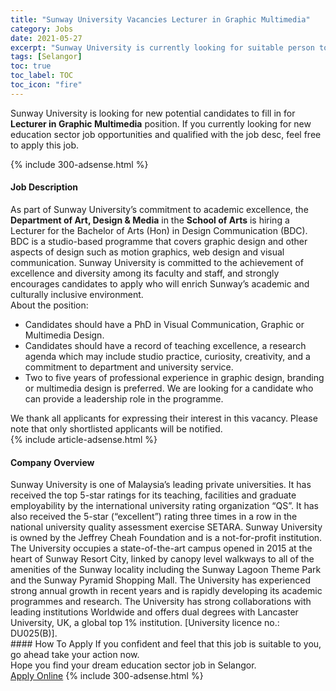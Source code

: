 ```yaml
---
title: "Sunway University Vacancies Lecturer in Graphic Multimedia" 
category: Jobs 
date: 2021-05-27 
excerpt: "Sunway University is currently looking for suitable person to fill in the Lecturer in Graphic Multimedia which positioned at Selangor" 
tags: [Selangor] 
toc: true 
toc_label: TOC 
toc_icon: "fire" 
--- 
```


<p>Sunway University is looking for new potential candidates to fill in for <b>Lecturer in Graphic Multimedia</b> position. If you currently looking for new education sector job opportunities and qualified with the job desc, feel free to apply this job.
</p>{% include 300-adsense.html %} 
<div><div><h4>Job Description</h4></div><div><div><span><div><div><div>As part of Sunway University&#8217;s commitment to academic excellence, the <strong>Department of Art, Design &amp; Media</strong> in the <strong>School of Arts</strong> is hiring a Lecturer for the Bachelor of Arts (Hon) in Design Communication (BDC). BDC is a studio-based programme that covers graphic design and other aspects of design such as motion graphics, web design and visual communication. Sunway University is committed to the achievement of excellence and diversity among its faculty and staff, and strongly encourages candidates to apply who will enrich Sunway&#8217;s academic and culturally inclusive environment.</div><div>About the position:</div><ul><li>Candidates should have a PhD in Visual Communication, Graphic or Multimedia Design.</li><li>Candidates should have a record of teaching excellence, a research agenda which may include studio practice, curiosity, creativity, and a commitment to department and university service.</li><li>Two to five years of professional experience in graphic design, branding or multimedia design is preferred. We are looking for a candidate who can provide a leadership role in the programme.</li></ul><div>We thank all applicants for expressing their interest in this vacancy. Please note that only shortlisted applicants will be notified.</div></div></div></span></div></div></div> 
{% include article-adsense.html %} 
<div><div><h4>Company Overview</h4></div><div><div><span><div><div>
<div>
<div>
			Sunway University is one of Malaysia&#8217;s leading private universities. It has received the top 5-star ratings for its teaching, facilities and graduate employability by the international university rating organization &#8220;QS&#8221;. It has also received the 5-star (&#8220;excellent&#8221;) rating three times in a row in the national university quality assessment exercise SETARA. Sunway University is owned by the Jeffrey Cheah Foundation and is a not-for-profit institution. The University occupies a state-of-the-art campus opened in 2015 at the heart of Sunway Resort City, linked by canopy level walkways to all of the amenities of the Sunway locality including the Sunway Lagoon Theme Park and the Sunway Pyramid Shopping Mall. The University has experienced strong annual growth in recent years and is rapidly developing its academic programmes and research. The University has strong collaborations with leading institutions Worldwide and offers dual degrees with Lancaster University, UK, a global top 1% institution. [University licence no.: DU025(B)].</div>
</div>
</div></div></span></div></div></div> 
#### How To Apply 
If you confident and feel that this job is suitable to you, go ahead take your action now. <br/> 
Hope you find your dream education sector job in Selangor. <br/> 
<a href="https://www.jobstreet.com.my/en/job/lecturer-in-graphic-multimedia-4569107?jobId=jobstreet-my-job-4569107" class="btn btn--info" target="_blank" rel="nofollow noopenner">Apply Online</a> 
{% include 300-adsense.html %} 